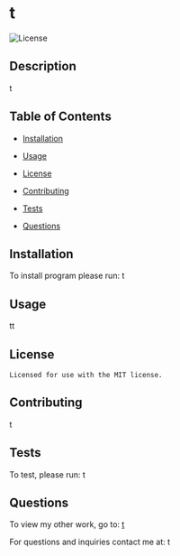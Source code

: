 # t

![License](https://img.shields.io/badge/License-MIT-<blue>)

## Description

t

## Table of Contents

* [Installation](#installation)

* [Usage](#usage)

* [License](#license)

* [Contributing](#contributing)

* [Tests](#tests)

* [Questions](#questions)

## Installation

To install program please run:
t

## Usage

tt

## License
    
    Licensed for use with the MIT license.

## Contributing

t

## Tests

To test, please run:
t

## Questions

To view my other work, go to: 
[t](https://github.com/t/)

For questions and inquiries contact me at:
t

